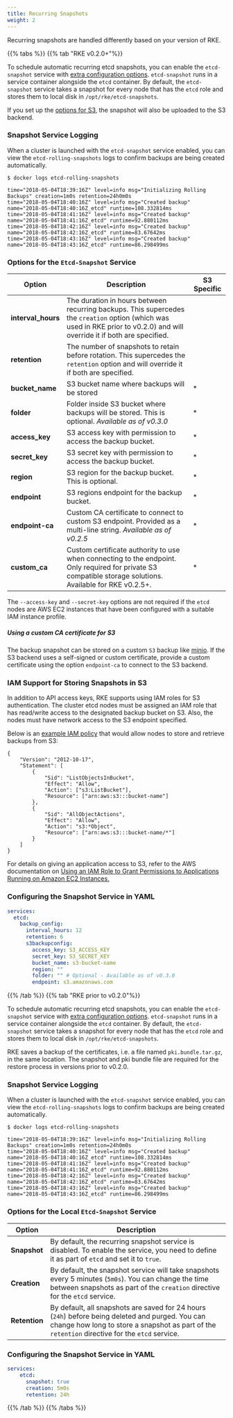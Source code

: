 ```yaml
---
title: Recurring Snapshots
weight: 2
---
```


Recurring snapshots are handled differently based on your version of RKE.

{{% tabs %}}
{{% tab "RKE v0.2.0+"%}}

To schedule automatic recurring etcd snapshots, you can enable the `etcd-snapshot` service with [extra configuration options](#options-for-the-etcd-snapshot-service). `etcd-snapshot` runs in a service container alongside the `etcd` container. By default, the `etcd-snapshot` service takes a snapshot for every node that has the `etcd` role and stores them to local disk in `/opt/rke/etcd-snapshots`.

If you set up the [options for S3](#options-for-the-etcd-snapshot-service), the snapshot will also be uploaded to the S3 backend.

### Snapshot Service Logging

When a cluster is launched with the `etcd-snapshot` service enabled, you can view the `etcd-rolling-snapshots` logs to confirm backups are being created automatically.

```
$ docker logs etcd-rolling-snapshots

time="2018-05-04T18:39:16Z" level=info msg="Initializing Rolling Backups" creation=1m0s retention=24h0m0s
time="2018-05-04T18:40:16Z" level=info msg="Created backup" name="2018-05-04T18:40:16Z_etcd" runtime=108.332814ms
time="2018-05-04T18:41:16Z" level=info msg="Created backup" name="2018-05-04T18:41:16Z_etcd" runtime=92.880112ms
time="2018-05-04T18:42:16Z" level=info msg="Created backup" name="2018-05-04T18:42:16Z_etcd" runtime=83.67642ms
time="2018-05-04T18:43:16Z" level=info msg="Created backup" name="2018-05-04T18:43:16Z_etcd" runtime=86.298499ms
```

### Options for the `Etcd-Snapshot` Service

|Option|Description| S3 Specific |
|---|---| --- |
|**interval_hours**| The duration in hours between recurring backups.  This supercedes the `creation` option (which was used in RKE prior to v0.2.0) and will override it if both are specified.| |
|**retention**| The number of snapshots to retain before rotation. This supercedes the `retention` option and will override it if both are specified.| |
|**bucket_name**| S3 bucket name where backups will be stored| * |
|**folder**| Folder inside S3 bucket where backups will be stored. This is optional. _Available as of v0.3.0_ | * |
|**access_key**| S3 access key with permission to access the backup bucket.| * |
|**secret_key** |S3 secret key with permission to access the backup bucket.| * |
|**region** |S3 region for the backup bucket. This is optional.| * |
|**endpoint** |S3 regions endpoint for the backup bucket.| * |
| **endpoint-ca**       | Custom CA certificate to connect to custom S3 endpoint. Provided as a multi-line string. _Available as of v0.2.5_ | *|
|**custom_ca** |Custom certificate authority to use when connecting to the endpoint. Only required for private S3 compatible storage solutions. Available for RKE v0.2.5+.| * |

The `--access-key` and `--secret-key` options are not required if the `etcd` nodes are AWS EC2 instances that have been configured with a suitable IAM instance profile.

##### Using a custom CA certificate for S3

The backup snapshot can be stored on a custom `S3` backup like [minio](https://min.io/). If the S3 backend uses a self-signed or custom certificate, provide a custom certificate using the option `endpoint-ca` to connect to the S3 backend.

### IAM Support for Storing Snapshots in S3

In addition to API access keys, RKE supports using IAM roles for S3 authentication. The cluster etcd nodes must be assigned an IAM role that has read/write access to the designated backup bucket on S3. Also, the nodes must have network access to the S3 endpoint specified.

Below is an [example IAM policy](https://docs.aws.amazon.com/IAM/latest/UserGuide/reference_policies_examples_s3_rw-bucket.html) that would allow nodes to store and retrieve backups from S3:

```
{
    "Version": "2012-10-17",
    "Statement": [
        {
            "Sid": "ListObjectsInBucket",
            "Effect": "Allow",
            "Action": ["s3:ListBucket"],
            "Resource": ["arn:aws:s3:::bucket-name"]
        },
        {
            "Sid": "AllObjectActions",
            "Effect": "Allow",
            "Action": "s3:*Object",
            "Resource": ["arn:aws:s3:::bucket-name/*"]
        }
    ]
}
```

For details on giving an application access to S3, refer to the AWS documentation on [Using an IAM Role to Grant Permissions to Applications Running on Amazon EC2 Instances.](https://docs.aws.amazon.com/IAM/latest/UserGuide/id_roles_use_switch-role-ec2.html)

### Configuring the Snapshot Service in YAML

```yaml
services:
  etcd:
    backup_config:
      interval_hours: 12
      retention: 6
      s3backupconfig:
        access_key: S3_ACCESS_KEY
        secret_key: S3_SECRET_KEY
        bucket_name: s3-bucket-name
        region: ""
        folder: "" # Optional - Available as of v0.3.0
        endpoint: s3.amazonaws.com
```

{{% /tab %}}
{{% tab "RKE prior to v0.2.0"%}}

To schedule automatic recurring etcd snapshots, you can enable the `etcd-snapshot` service with [extra configuration options](#options-for-the-local-etcd-snapshot-service). `etcd-snapshot` runs in a service container alongside the `etcd` container. By default, the `etcd-snapshot` service takes a snapshot for every node that has the `etcd` role and stores them to local disk in `/opt/rke/etcd-snapshots`.

RKE saves a backup of the certificates, i.e. a file named `pki.bundle.tar.gz`, in the same location. The snapshot and pki bundle file are required for the restore process in versions prior to v0.2.0.

### Snapshot Service Logging

When a cluster is launched with the `etcd-snapshot` service enabled, you can view the `etcd-rolling-snapshots` logs to confirm backups are being created automatically.

```
$ docker logs etcd-rolling-snapshots

time="2018-05-04T18:39:16Z" level=info msg="Initializing Rolling Backups" creation=1m0s retention=24h0m0s
time="2018-05-04T18:40:16Z" level=info msg="Created backup" name="2018-05-04T18:40:16Z_etcd" runtime=108.332814ms
time="2018-05-04T18:41:16Z" level=info msg="Created backup" name="2018-05-04T18:41:16Z_etcd" runtime=92.880112ms
time="2018-05-04T18:42:16Z" level=info msg="Created backup" name="2018-05-04T18:42:16Z_etcd" runtime=83.67642ms
time="2018-05-04T18:43:16Z" level=info msg="Created backup" name="2018-05-04T18:43:16Z_etcd" runtime=86.298499ms
```

### Options for the Local `Etcd-Snapshot` Service

|Option|Description|
|---|---|
|**Snapshot**|By default, the recurring snapshot service is disabled. To enable the service, you need to define it as part of `etcd` and set it to `true`.|
|**Creation**|By default, the snapshot service will take snapshots every 5 minutes (`5m0s`). You can change the time between snapshots as part of the `creation` directive for the `etcd` service.|
|**Retention**|By default, all snapshots are saved for 24 hours (`24h`) before being deleted and purged. You can change how long to store a snapshot as part of the `retention` directive for the `etcd` service.|

### Configuring the Snapshot Service in YAML

```yaml
services:
    etcd:
      snapshot: true
      creation: 5m0s
      retention: 24h
```

{{% /tab %}}
{{% /tabs %}}
